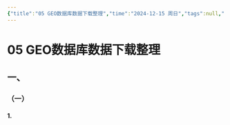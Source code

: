 ```yaml
---
{"title":"05 GEO数据库数据下载整理","time":"2024-12-15 周日","tags":null,"dg-publish":true,"permalink":"/400 科研/生信/05 GEO数据库数据下载整理/","dgPassFrontmatter":true,"created":"2024-12-15T15:57:11.006+08:00","updated":"2024-12-15T15:57:35.056+08:00"}
---
```


# 05 GEO数据库数据下载整理
## 一、
### （一）
#### 1.

















































































































































































































































































































































































































































